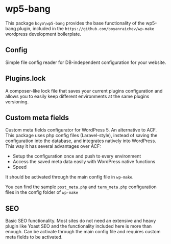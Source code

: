 # wp5-bang

This package `boyo\wp5-bang` provides the base functionality of the wp5-bang plugin, included in the `https://github.com/boyanraichev/wp-make` wordpress development boilerplate. 

## Config

Simple file config reader for DB-independent configuration for your website.

## Plugins.lock

A composer-like lock file that saves your current plugins configuration and allows you to easily keep different environments at the same plugins versioning.

## Custom meta fields

Custom meta fields configurator for WordPress 5. An alternative to ACF. This package uses php config files (Laravel-style), instead of saving the configuration into the database, and integrates natively into WordPress. This way it has several advantages over ACF:

- Setup the configuration once and push to every environment
- Access the saved meta data easily with WordPress native functions
- Speed

It should be activated through the main config file in `wp-make`.

You can find the sample `post_meta.php` and `term_meta.php` configuration files in the config folder of `wp-make`

## SEO 

Basic SEO functionality. Most sites do not need an extensive and heavy plugin like Yoast SEO and the functionality included here is more than enough. Can be activate through the main config file and requires custom meta fields to be activated.
